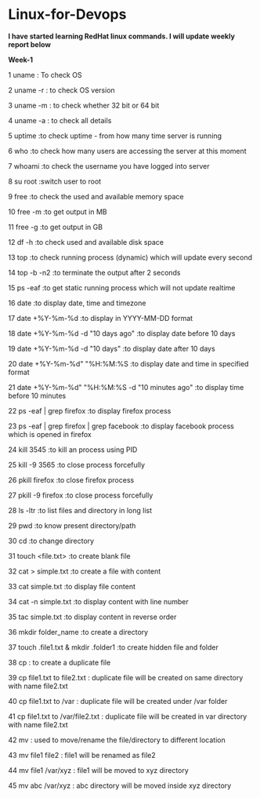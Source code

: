 # Linux-for-Devops

**I have started learning RedHat linux commands. I will update weekly report below**

**Week-1**

1 uname : To check OS

2 uname -r : to check OS version 

3 uname -m : to check whether 32 bit or 64 bit

4 uname -a : to check all details
  
5 uptime :to check uptime - from how many time server is running

6 who :to check how many users are accessing the server at this moment

7 whoami :to check the username you have logged into server

8 su root :switch user to root

9 free :to check the used and available memory space

10 free -m :to get output in MB

11 free -g :to get output in GB

12 df -h :to check used and available disk space

13 top :to check running process (dynamic) which will update every second

14 top -b -n2 :to terminate the output after 2 seconds

15 ps -eaf :to get static running process which will not update realtime

16 date :to display date, time and timezone

  17 date +%Y-%m-%d :to display in YYYY-MM-DD format
  
  18 date +%Y-%m-%d -d "10 days ago" :to display date before 10 days
  
  19 date +%Y-%m-%d -d "10 days" :to display date after 10 days
  
  20 date +%Y-%m-%d" "%H:%M:%S :to display date and time in specified format
  
  21 date +%Y-%m-%d" "%H:%M:%S -d "10 minutes ago" :to display time before 10 minutes
  
22 ps -eaf | grep firefox :to display firefox process

23 ps -eaf | grep firefox | grep facebook :to display facebook process which is opened in firefox

24 kill 3545 :to kill an process using PID

25 kill -9 3565 :to close process forcefully

26 pkill firefox :to close firefox process

27 pkill -9 firefox :to close process forcefully

28 ls -ltr :to list files and directory in long list 

29 pwd :to know present directory/path

30 cd :to change directory

31 touch <file.txt> :to create blank file

32 cat > simple.txt :to create a file with content

33 cat simple.txt :to display file content

34 cat -n simple.txt :to display content with line number

35 tac simple.txt :to display content in reverse order

36 mkdir folder_name :to create a directory

37 touch .file1.txt & mkdir .folder1 :to create hidden file and folder

38 cp : to create a duplicate file 

39 cp file1.txt to file2.txt : duplicate file will be created on same directory with name file2.txt

40 cp file1.txt to /var : duplicate file will be created under /var folder

41 cp file1.txt to /var/file2.txt : duplicate file will be created in var directory with name file2.txt

42 mv : used to move/rename the file/directory to different location

43 mv file1 file2 : file1 will be renamed as file2

44 mv file1 /var/xyz : file1 will be moved to xyz directory

45 mv abc /var/xyz : abc directory will be moved inside xyz directory

